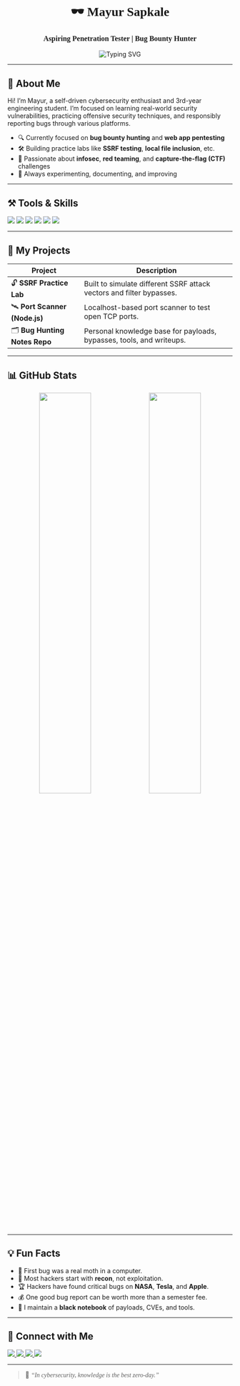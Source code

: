 <h1 align="center" style="font-family:Comic Sans MS;">🕶️ Mayur Sapkale</h1>
<h3 align="center" style="font-family:Comic Sans MS;">Aspiring Penetration Tester | Bug Bounty Hunter</h3>

<p align="center">
  <img src="https://readme-typing-svg.herokuapp.com?font=Comic+Sans+MS&size=22&pause=1000&color=37FF9D&center=true&vCenter=true&width=500&lines=Cybersecurity+Enthusiast;Bug+Bounty+Hunter;InfoSec+Learner;Red+Team+Wannabe" alt="Typing SVG" />
</p>

---

## 🧠 About Me

Hi! I’m Mayur, a self-driven cybersecurity enthusiast and 3rd-year engineering student. I’m focused on learning real-world security vulnerabilities, practicing offensive security techniques, and responsibly reporting bugs through various platforms.

- 🔍 Currently focused on **bug bounty hunting** and **web app pentesting**
- 🛠️ Building practice labs like **SSRF testing**, **local file inclusion**, etc.
- 🎯 Passionate about **infosec**, **red teaming**, and **capture-the-flag (CTF)** challenges
- 🧪 Always experimenting, documenting, and improving

---

## ⚒️ Tools & Skills

<p align="left">
  <img src="https://skillicons.dev/icons?i=c,linux,bash,python,git" />
  <img src="https://img.shields.io/badge/Burp%20Suite-orange?logo=burpsuite&logoColor=white&style=for-the-badge" />
  <img src="https://img.shields.io/badge/Nmap-blue?logo=kalilinux&style=for-the-badge" />
  <img src="https://img.shields.io/badge/Recon--ng-darkgreen?style=for-the-badge" />
  <img src="https://img.shields.io/badge/Wireshark-1d3557?logo=wireshark&logoColor=white&style=for-the-badge" />
  <img src="https://img.shields.io/badge/AnyDesk-ec111a?logo=anydesk&logoColor=white&style=for-the-badge" />
</p>

---

## 🧪 My Projects

| Project | Description |
|--------|-------------|
| 🔓 **SSRF Practice Lab** | Built to simulate different SSRF attack vectors and filter bypasses. |
| 🛰️ **Port Scanner (Node.js)** | Localhost-based port scanner to test open TCP ports. |
| 🗂️ **Bug Hunting Notes Repo** | Personal knowledge base for payloads, bypasses, tools, and writeups. |

---

## 📊 GitHub Stats

<p align="center">
  <img src="https://github-readme-stats.vercel.app/api?username=M1yu3Xpl0rer22&show_icons=true&theme=tokyonight&hide_border=true" width="48%" />
  <img src="https://github-readme-streak-stats.herokuapp.com/?user=M1yu3Xpl0rer22&theme=tokyonight&hide_border=true" width="48%" />
</p>

---

## 💡 Fun Facts

- 🐞 First bug was a real moth in a computer.
- 🎯 Most hackers start with **recon**, not exploitation.
- 🏆 Hackers have found critical bugs on **NASA**, **Tesla**, and **Apple**.
- 💰 One good bug report can be worth more than a semester fee.
- 📖 I maintain a **black notebook** of payloads, CVEs, and tools.

---

## 🔗 Connect with Me

<p align="left">
  <a href="https://x.com/localhost12001" target="_blank">
    <img src="https://img.shields.io/badge/X-Twitter-black?style=for-the-badge&logo=twitter" />
  </a>
  <a href="https://www.linkedin.com/in/mayur-sapkale-72855b25b/" target="_blank">
    <img src="https://img.shields.io/badge/LinkedIn-blue?style=for-the-badge&logo=linkedin" />
  </a>
  <a href="mailto:mayursapakale9503@gmail.com">
    <img src="https://img.shields.io/badge/Email-DarkRed?style=for-the-badge&logo=gmail&logoColor=white" />
  </a>
  <a href="https://www.instagram.com/httpmayur/" target="_blank">
    <img src="https://img.shields.io/badge/Instagram-orange?style=for-the-badge&logo=instagram" />
  </a>
</p>

---

> 💬 <span style="font-family:Comic Sans MS;">*“In cybersecurity, knowledge is the best zero-day.”*</span>
